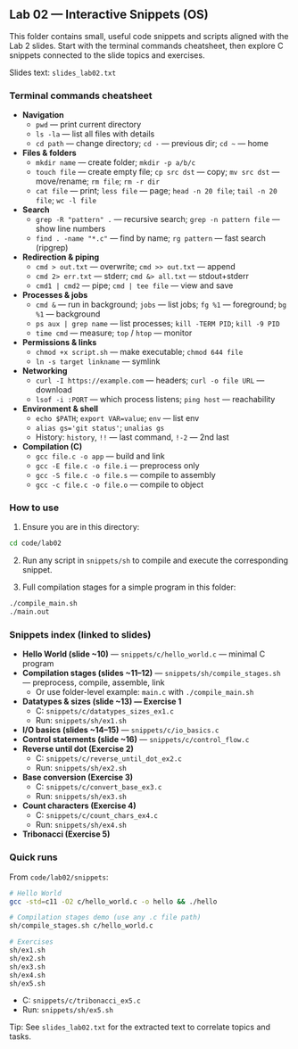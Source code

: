 ## Lab 02 — Interactive Snippets (OS)

This folder contains small, useful code snippets and scripts aligned with the Lab 2 slides. Start with the terminal commands cheatsheet, then explore C snippets connected to the slide topics and exercises.

Slides text: `slides_lab02.txt`

### Terminal commands cheatsheet

- **Navigation**
  - `pwd` — print current directory
  - `ls -la` — list all files with details
  - `cd path` — change directory; `cd -` — previous dir; `cd ~` — home
- **Files & folders**
  - `mkdir name` — create folder; `mkdir -p a/b/c`
  - `touch file` — create empty file; `cp src dst` — copy; `mv src dst` — move/rename; `rm file`; `rm -r dir`
  - `cat file` — print; `less file` — page; `head -n 20 file`; `tail -n 20 file`; `wc -l file`
- **Search**
  - `grep -R "pattern" .` — recursive search; `grep -n pattern file` — show line numbers
  - `find . -name "*.c"` — find by name; `rg pattern` — fast search (ripgrep)
- **Redirection & piping**
  - `cmd > out.txt` — overwrite; `cmd >> out.txt` — append
  - `cmd 2> err.txt` — stderr; `cmd &> all.txt` — stdout+stderr
  - `cmd1 | cmd2` — pipe; `cmd | tee file` — view and save
- **Processes & jobs**
  - `cmd &` — run in background; `jobs` — list jobs; `fg %1` — foreground; `bg %1` — background
  - `ps aux | grep name` — list processes; `kill -TERM PID`; `kill -9 PID`
  - `time cmd` — measure; `top` / `htop` — monitor
- **Permissions & links**
  - `chmod +x script.sh` — make executable; `chmod 644 file`
  - `ln -s target linkname` — symlink
- **Networking**
  - `curl -I https://example.com` — headers; `curl -o file URL` — download
  - `lsof -i :PORT` — which process listens; `ping host` — reachability
- **Environment & shell**
  - `echo $PATH`; `export VAR=value`; `env` — list env
  - `alias gs='git status'`; `unalias gs`
  - History: `history`, `!!` — last command, `!-2` — 2nd last
- **Compilation (C)**
  - `gcc file.c -o app` — build and link
  - `gcc -E file.c -o file.i` — preprocess only
  - `gcc -S file.c -o file.s` — compile to assembly
  - `gcc -c file.c -o file.o` — compile to object

### How to use

1) Ensure you are in this directory:
```bash
cd code/lab02
```
2) Run any script in `snippets/sh` to compile and execute the corresponding snippet.

3) Full compilation stages for a simple program in this folder:
```bash
./compile_main.sh
./main.out
```

### Snippets index (linked to slides)

- **Hello World (slide ~10)** — `snippets/c/hello_world.c` — minimal C program
- **Compilation stages (slides ~11–12)** — `snippets/sh/compile_stages.sh` — preprocess, compile, assemble, link
  - Or use folder-level example: `main.c` with `./compile_main.sh`
- **Datatypes & sizes (slide ~13) — Exercise 1**
  - C: `snippets/c/datatypes_sizes_ex1.c`
  - Run: `snippets/sh/ex1.sh`
- **I/O basics (slides ~14–15)** — `snippets/c/io_basics.c`
- **Control statements (slide ~16)** — `snippets/c/control_flow.c`
- **Reverse until dot (Exercise 2)**
  - C: `snippets/c/reverse_until_dot_ex2.c`
  - Run: `snippets/sh/ex2.sh`
- **Base conversion (Exercise 3)**
  - C: `snippets/c/convert_base_ex3.c`
  - Run: `snippets/sh/ex3.sh`
- **Count characters (Exercise 4)**
  - C: `snippets/c/count_chars_ex4.c`
  - Run: `snippets/sh/ex4.sh`
- **Tribonacci (Exercise 5)**

### Quick runs

From `code/lab02/snippets`:
```bash
# Hello World
gcc -std=c11 -O2 c/hello_world.c -o hello && ./hello

# Compilation stages demo (use any .c file path)
sh/compile_stages.sh c/hello_world.c

# Exercises
sh/ex1.sh
sh/ex2.sh
sh/ex3.sh
sh/ex4.sh
sh/ex5.sh
```
  - C: `snippets/c/tribonacci_ex5.c`
  - Run: `snippets/sh/ex5.sh`

Tip: See `slides_lab02.txt` for the extracted text to correlate topics and tasks.


